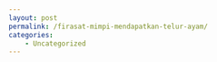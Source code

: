 ```yaml
---
layout: post
permalink: /firasat-mimpi-mendapatkan-telur-ayam/
categories:
    - Uncategorized
---
```


